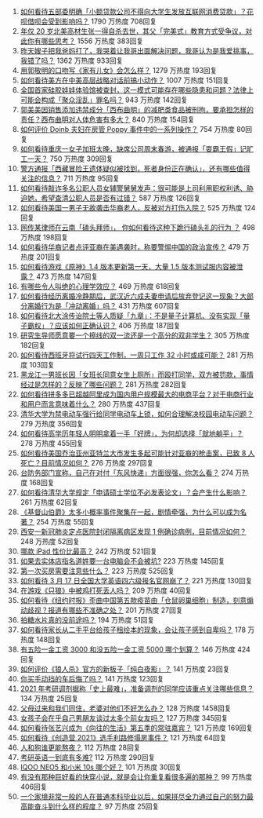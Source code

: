 1. [如何看待五部委明确「小额贷款公司不得向大学生发放互联网消费贷款」？花呗借呗会受到影响吗？](https://www.zhihu.com/question/449969804) 1790 万热度 708回复
1. [年仅 20 岁北美高材生张一得自杀去世，其父「完美式」教育方式受争议，对此你有哪些思考？](https://www.zhihu.com/question/449966294) 1556 万热度 383回复
1. [昨天嫂子把我爸妈打了，我哭着让我哥出面解决问题，我哥认为是我爱挑事，我错了吗？](https://www.zhihu.com/question/449909138) 1362 万热度 933回复
1. [用郭敬明的口吻写《家有儿女》会怎么样？](https://www.zhihu.com/question/386132438) 1279 万热度 193回复
1. [如何看待美方在中美高层战略对话前搞小动作？](https://www.zhihu.com/question/449880868) 1007 万热度 151回复
1. [全国首家硅胶娃娃体验馆被查封，这一模式可能存在哪些隐患和问题？法律上可能会构成「聚众淫乱」罪名吗？](https://www.zhihu.com/question/449946558) 943 万热度 142回复
1. [郭美美因销售添加违禁成分「西布曲明」的减肥类食品被刑拘，要承担怎样的责任？西布曲明对人体危害有多大？](https://www.zhihu.com/question/450038086) 840 万热度 154回复
1. [如何评价 Doinb 夫妇在房管 Poppy 事件中的一系列操作？](https://www.zhihu.com/question/449945582) 754 万热度 80回复
1. [如何看待重庆一女子加班太晚，缺席公司周末春游，被通报「耍霸王假」记旷工一天？](https://www.zhihu.com/question/449947951) 750 万热度 309回复
1. [警方通报「西藏冒险王遗体疑似被找到，死者身份正在确认」，还有哪些值得关注的信息？](https://www.zhihu.com/question/449932764) 711 万热度 95回复
1. [如何看待敲诈多名公职人员女辅警舅舅发声：很可能是上司利用职权利诱、胁迫她，希望查清公职人员是否有过错？](https://www.zhihu.com/question/449963679) 587 万热度 126回复
1. [如何看待美国一男子无故袭击华裔老人，反被对方打伤入院？](https://www.zhihu.com/question/450009541) 525 万热度 124回复
1. [网传某律师在云南「磕头拜师」， 你如何看待这种下跪行磕头礼的行为 ？](https://www.zhihu.com/question/449869411) 498 万热度 198回复
1. [如何看待华裔记者点评亚裔在美遇袭时，称要警惕中国的政治宣传？](https://www.zhihu.com/question/449937573) 479 万热度 201回复
1. [如何看待游戏《原神》1.4 版本更新第一天，大量 1.5 版本测试服内容被泄露？](https://www.zhihu.com/question/449932149) 473 万热度 147回复
1. [有哪些令人叫绝的心理学效应？](https://www.zhihu.com/question/20357247) 469 万热度 618回复
1. [如何看待经历离婚冷静期后，武汉近六成夫妻申请后放弃登记这一现象？大部分离婚行为是「冲动离婚」吗？](https://www.zhihu.com/question/449942980) 431 万热度 607回复
1. [如何看待北大涂传诒院士等人质疑「九章」：不是量子计算机、没有实现「量子霸权」？应该如何正确认识？](https://www.zhihu.com/question/435956971) 406 万热度 187回复
1. [研究生导师愿意要一个擦线的双一流还是一个高分的双非学生？](https://www.zhihu.com/question/446916539) 305 万热度 182回复
1. [如何看待西班牙将试行四天工作制，一周只工作 32 小时或成可能？](https://www.zhihu.com/question/449813021) 281 万热度 103回复
1. [黑龙江一男班长因「女班长同意女生上厕所」而殴打同学，双方被罚款，事情经过是怎样的？反映了哪些问题？](https://www.zhihu.com/question/449871966) 281 万热度 282回复
1. [如何看待拼多多已超越阿里成为国内用户规模最大的电商平台？对于电商行业和用户而言意味着什么？](https://www.zhihu.com/question/449863346) 280 万热度 437回复
1. [清华大学为禁电动车强行给同学电动车上锁，如何合理解决校园电动车问题？](https://www.zhihu.com/question/449904882) 279 万热度 356回复
1. [如何看待高学历年轻人明明拿着一手「好牌」，为何却选择「就地躺平」？](https://www.zhihu.com/question/449956191) 278 万热度 455回复
1. [如何看待美国乔治亚州亚特兰大市发生多起可能针对亚裔的枪击案，已致 8 人死亡？目前情况如何？](https://www.zhihu.com/question/449764833) 276 万热度 297回复
1. [台防务部门宣称，自己在对付「东风快递」方面很强，你怎么看？](https://www.zhihu.com/question/449965641) 274 万热度 168回复
1. [如何看待清华大学规定「申请硕士学位不必发表论文」？会产生什么影响？](https://www.zhihu.com/question/450026925) 261 万热度 62回复
1. [《基督山伯爵》太多小概率事件聚集在一起，剧情牵强，为什么可以成为名著？](https://www.zhihu.com/question/431377966) 254 万热度 55回复
1. [西安一新冠肺炎定点医院封闭隔离病区发现 1 例确诊病例，目前情况如何？](https://www.zhihu.com/question/450000435) 248 万热度 52回复
1. [哪款 iPad 性价比最高？](https://www.zhihu.com/question/308539780) 242 万热度 521回复
1. [如果去实体店指名道姓要一台电脑会不会被坑?](https://www.zhihu.com/question/449490091) 223 万热度 145回复
1. [第一次买房需要注意些什么？](https://www.zhihu.com/question/304514583) 223 万热度 525回复
1. [如何看待 3 月 17 日全国大学英语四六级报名官网崩了？](https://www.zhihu.com/question/449770445) 221 万热度 130回复
1. [在游戏《只狼》中被鸡打死丢人吗？](https://www.zhihu.com/question/447472146) 209 万热度 40回复
1. [如何看待《纽约时报》歪曲中国第五款疫苗由「仓鼠卵巢细胞」制造，刻意煽动歧视？报道有哪些不准确之处？](https://www.zhihu.com/question/449995119) 201 万热度 27回复
1. [拍糖水片真的没前途吗？](https://www.zhihu.com/question/449805152) 194 万热度 51回复
1. [如何看待家长从二手平台给孩子租绘本的现象，会让孩子感到自卑吗？](https://www.zhihu.com/question/449816703) 178 万热度 148回复
1. [有五险一金工资 3000 和没五险一金工资 5000 哪个划算？](https://www.zhihu.com/question/440199672) 146 万热度 424回复
1. [如何评价《狼人杀》官方的新板子「纯白夜影」？](https://www.zhihu.com/question/448797084) 141 万热度 23回复
1. [你买手动挡的车后悔了吗？](https://www.zhihu.com/question/447645163) 141 万热度 123回复
1. [2021 年考研调剂据称「史上最难」，准备调剂的同学应该重点关注哪些信息？](https://www.zhihu.com/question/449611750) 134 万热度 25回复
1. [父母过来和我们同住，老婆对他们不好怎么办？](https://www.zhihu.com/question/421849969) 128 万热度 1458回复
1. [女孩子会在乎自己男朋友谈过太多个前女友吗？](https://www.zhihu.com/question/62304086) 127 万热度 345回复
1. [如何看待张艺兴成为《向往的生活》第五季的常驻嘉宾？](https://www.zhihu.com/question/446119245) 121 万热度 169回复
1. [如何看待《创造营 2021》选手利路修塌房事件？](https://www.zhihu.com/question/449488914) 121 万热度 64回复
1. [人和狗谁更能熬夜？](https://www.zhihu.com/question/449223921) 112 万热度 28回复
1. [考研英语一到底有多难?](https://www.zhihu.com/question/366357267) 112 万热度 290回复
1. [IQOO NEO5 和小米 10s 哪个好？](https://www.zhihu.com/question/449705720) 101 万热度 30回复
1. [有没有那种巨好看的快穿小说，就是会让你重复看很多遍的那种？](https://www.zhihu.com/question/384160568) 99 万热度 406回复
1. [一个家境非常一般的人在普通本科毕业以后，如果拼尽全力通过自己的努力最高能奋斗到什么样的程度？](https://www.zhihu.com/question/450001901) 97 万热度 25回复
